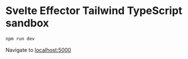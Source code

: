 # Svelte Effector Tailwind TypeScript sandbox

```bash
npm run dev
```

Navigate to [localhost:5000](http://localhost:5000)
